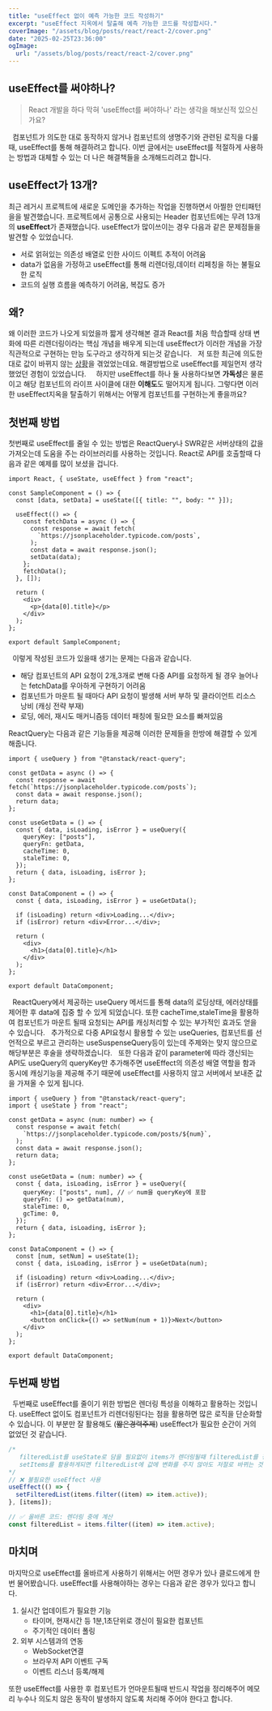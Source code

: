 ```yaml
---
title: "useEffect 없이 예측 가능한 코드 작성하기"
excerpt: "useEffect 지옥에서 탈출해 예측 가능한 코드를 작성합시다."
coverImage: "/assets/blog/posts/react/react-2/cover.png"
date: "2025-02-25T23:36:00"
ogImage:
  url: "/assets/blog/posts/react/react-2/cover.png"
---
```


## useEffect를 써야하나?

> React 개발을 하다 막혀 'useEffect를 써야하나' 라는 생각을 해보신적 있으신가요?

&nbsp;
컴포넌트가 의도한 대로 동작하지 않거나 컴포넌트의 생명주기와 관련된 로직을 다룰 때,
useEffect를 통해 해결하려고 합니다. 이번 글에서는 useEffect를 적절하게 사용하는 방법과 대체할 수 있는 더 나은 해결책들을 소개해드리려고 합니다.

## useEffect가 13개?

최근 레거시 프로젝트에 새로운 도메인을 추가하는 작업을 진행하면서 아찔한 안티패턴을을 발견했습니다. 프로젝트에서 공통으로 사용되는 Header 컴포넌트에는 무려 13개의 **useEffect**가 존재했습니다. useEffect가 많이쓰이는 경우 다음과 같은 문제점들을 발견할 수 있었습니다.
&nbsp;

- 서로 얽혀있는 의존성 배열로 인한 사이드 이펙트 추적이 어려움
- data가 없음을 가정하고 useEffect를 통해 리렌더링,데이터 리페칭을 하는 불필요한 로직
- 코드의 실행 흐름을 예측하기 어려움, 복잡도 증가
  &nbsp;
  &nbsp;

## 왜?

왜 이러한 코드가 나오게 되었을까 짧게 생각해본 결과 React를 처음 학습할때 상태 변화에 따른 리렌더링이라는 핵심 개념을 배우게 되는데 useEffect가 이러한 개념을 가장 직관적으로 구현하는 만능 도구라고 생각하게 되는것 같습니다.
&nbsp;
저 또한 최근에 의도한대로 값이 바뀌지 않는 [상황](https://youngduck-devlog.vercel.app/posts/react-router-rerender)을 겪었었는데요. 해결방법으로 useEffect를 제일먼저 생각했었던 경험이 있었습니다.
&nbsp;
&nbsp;
하지만 useEffect를 하나 둘 사용하다보면 **가독성**은 물론이고 해당 컴포넌트의 라이프 사이클에 대한 **이해도**도 떨어지게 됩니다. 그렇다면 이러한 useEffect지옥을 탈출하기 위해서는 어떻게 컴포넌트를 구현하는게 좋을까요?

## 첫번째 방법

첫번째로 useEffect를 줄일 수 있는 방법은 ReactQuery나 SWR같은 서버상태의 값을 가져오는데 도움을 주는 라이브러리를 사용하는 것입니다.
React로 API를 호출할때 다음과 같은 예제를 많이 보셨을 겁니다.
&nbsp;

```tsx
import React, { useState, useEffect } from "react";

const SampleComponent = () => {
  const [data, setData] = useState([{ title: "", body: "" }]);

  useEffect(() => {
    const fetchData = async () => {
      const response = await fetch(
        `https://jsonplaceholder.typicode.com/posts`,
      );
      const data = await response.json();
      setData(data);
    };
    fetchData();
  }, []);

  return (
    <div>
      <p>{data[0].title}</p>
    </div>
  );
};

export default SampleComponent;
```

&nbsp;
이렇게 작성된 코드가 있을때 생기는 문제는 다음과 같습니다.
&nbsp;

- 해당 컴포넌트의 API 요청이 2개,3개로 변해 다중 API를 요청하게 될 경우 늘어나는 fetchData를 우아하게 구현하기 어려움
- 컴포넌트가 마운트 될 때마다 API 요청이 발생해 서버 부하 및 클라이언트 리소스 낭비 (캐싱 전략 부재)
- 로딩, 에러, 재시도 매커니즘등 데이터 패칭에 필요한 요소를 빠져있음
  &nbsp;

ReactQuery는 다음과 같은 기능들을 제공해 이러한 문제들을 한방에 해결할 수 있게 해줍니다.

```tsx
import { useQuery } from "@tanstack/react-query";

const getData = async () => {
  const response = await fetch(`https://jsonplaceholder.typicode.com/posts`);
  const data = await response.json();
  return data;
};

const useGetData = () => {
  const { data, isLoading, isError } = useQuery({
    queryKey: ["posts"],
    queryFn: getData,
    cacheTime: 0,
    staleTime: 0,
  });
  return { data, isLoading, isError };
};

const DataComponent = () => {
  const { data, isLoading, isError } = useGetData();

  if (isLoading) return <div>Loading...</div>;
  if (isError) return <div>Error...</div>;

  return (
    <div>
      <h1>{data[0].title}</h1>
    </div>
  );
};

export default DataComponent;
```

&nbsp;
ReactQuery에서 제공하는 useQuery 메서드를 통해 data의 로딩상태, 에러상태를 제어한 후 data에 집중 할 수 있게 되었습니다.
또한 cacheTime,staleTime을 활용하여 컴포넌트가 마운트 될때 요청되는 API를 캐싱처리할 수 있는 부가적인 효과도 얻을 수 있습니다.
&nbsp;
추가적으로 다중 API요청시 활용할 수 있는 useQueries, 컴포넌트를 선언적으로 부르고 관리하는 useSuspenseQuery등이 있는데 주제와는 맞지 않으므로 해당부분은 후술을 생략하겠습니다.
&nbsp;
또한 다음과 같이 parameter에 따라 갱신되는 API도 useQuery의 queryKey만 추가해주면 useEffect의 의존성 배열 역할을 함과 동시에 캐싱기능을 제공해 주기 때문에 useEffect를 사용하지 않고 서버에서 보내준 값을 가져올 수 있게 됩니다.
&nbsp;

```tsx
import { useQuery } from "@tanstack/react-query";
import { useState } from "react";

const getData = async (num: number) => {
  const response = await fetch(
    `https://jsonplaceholder.typicode.com/posts/${num}`,
  );
  const data = await response.json();
  return data;
};

const useGetData = (num: number) => {
  const { data, isLoading, isError } = useQuery({
    queryKey: ["posts", num], // ✅ num을 queryKey에 포함
    queryFn: () => getData(num),
    staleTime: 0,
    gcTime: 0,
  });
  return { data, isLoading, isError };
};

const DataComponent = () => {
  const [num, setNum] = useState(1);
  const { data, isLoading, isError } = useGetData(num);

  if (isLoading) return <div>Loading...</div>;
  if (isError) return <div>Error...</div>;

  return (
    <div>
      <h1>{data[0].title}</h1>
      <button onClick={() => setNum(num + 1)}>Next</button>
    </div>
  );
};

export default DataComponent;
```

## 두번째 방법

&nbsp;
두번째로 useEffect를 줄이기 위한 방법은 렌더링 특성을 이해하고 활용하는 것입니다.
useEffect 없이도 컴포넌트가 리렌더링된다는 점을 활용하면 많은 로직을 단순화할 수 있습니다.
이 부분만 잘 활용해도 (~~짧은경력주제~~) useEffect가 필요한 순간이 거의 없었던 것 같습니다.
&nbsp;

```jsx
/* 
   filteredList를 useState로 담을 필요없이 items가 렌더링될때 filteredList를 정의
   setItems를 활용하게되면 filteredList에 값에 변화를 주지 않아도 저절로 바뀌는 것을 인지하고 활용해야함.
*/
// ❌ 불필요한 useEffect 사용
useEffect(() => {
  setFilteredList(items.filter((item) => item.active));
}, [items]);

// ✅ 올바른 코드: 렌더링 중에 계산
const filteredList = items.filter((item) => item.active);
```

## 마치며

마지막으로 useEffect를 올바르게 사용하기 위해서는 어떤 경우가 있나 클로드에게 한번 물어봤습니다.
useEffect를 사용해야하는 경우는 다음과 같은 경우가 있다고 합니다.

1. 실시간 업데이트가 필요한 기능
   - 타이머, 현재시간 등 1분,1초단위로 갱신이 필요한 컴포넌트
   - 주기적인 데이터 폴링
2. 외부 시스템과의 연동
   - WebSocket연결
   - 브라우저 API 이벤트 구독
   - 이벤트 리스너 등록/해제

또한 useEffect를 사용한 후 컴포넌트가 언마운트될때 반드시 작업을 정리해주어 메모리 누수나 의도치 않은 동작이 발생하지 않도록 처리해 주어야 한다고 합니다.
